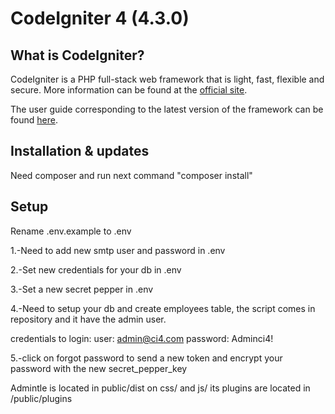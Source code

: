 # CodeIgniter 4 (4.3.0)

## What is CodeIgniter?

CodeIgniter is a PHP full-stack web framework that is light, fast, flexible and secure.
More information can be found at the [official site](https://codeigniter.com).


The user guide corresponding to the latest version of the framework can be found
[here](https://codeigniter4.github.io/userguide/).

## Installation & updates

Need composer and run next command "composer install"

## Setup

Rename .env.example to .env

1.-Need to add new smtp user and password in .env

2.-Set new credentials for your db in .env

3.-Set a new secret pepper in .env

4.-Need to setup your db and create employees table, the script comes in repository and it have the admin user.

credentials to login:
  user: admin@ci4.com
  password: Adminci4!
  
5.-click on forgot password to send a new token and encrypt your password with the new secret_pepper_key

Admintle is located in public/dist on css/ and js/ its plugins are located in /public/plugins
